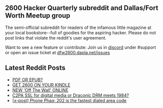## 2600 Hacker Quarterly subreddit and Dallas/Fort Worth Meetup group
The semi-official subreddit for readers of the infamous little magazine at your local bookstore--full of goodies for the aspiring hacker. Please do not post links that violate the reddit's user agreement.

Want to see a new feature or contribute: 
Join us in [discord](https://dfw2600.dapla.net/chat) under #support or open an issue ticket at [dfw2600.dapla.net/issues](https://dfw2600.dapla.net/issues)

## Latest Reddit Posts
<!-- BLOG-POST-LIST:START -->
- [PDF OR EPUB?](https://2600.com/content/pdf-or-epub)
- [GET 2600 ON YOUR KINDLE](https://2600.com/content/get-2600-your-kindle)
- [NEW 'Off The Wall' ONLINE](https://2600.com/wall/18-07-2023)
- [C2PA SSL for digital media or Draconic DRM meets 1984?](https://www.reddit.com/r/2600/comments/152oad7/c2pa_ssl_for_digital_media_or_draconic_drm_meets/)
- [[x-post] Phone Phaq: 202 is the fastest dialed area code](https://www.reddit.com/r/2600/comments/14vazi2/xpost_phone_phaq_202_is_the_fastest_dialed_area/)
<!-- BLOG-POST-LIST:END -->
